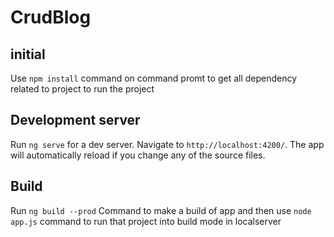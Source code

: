 # CrudBlog


## initial 
Use `npm install` command on command promt to get all dependency related to project to run the project

## Development server

Run `ng serve` for a dev server. Navigate to `http://localhost:4200/`. The app will automatically reload if you change any of the source files.


## Build
Run `ng build --prod` Command to make a build of app and then use `node app.js` command to run that project into build mode in localserver
